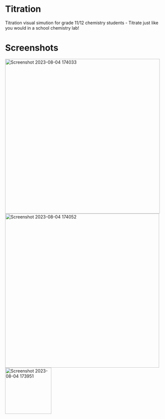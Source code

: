 # Titration

Titration visual simution for grade 11/12 chemistry students - Titrate just like you would in a school chemistry lab!

# Screenshots
<img width="502" alt="Screenshot 2023-08-04 174033" src="https://github.com/Timmylu414/Titration-Lab-Simulator/assets/75452456/43f3bf67-b6eb-489e-8613-1f4ab3ad7861">
<img width="500" alt="Screenshot 2023-08-04 174052" src="https://github.com/Timmylu414/Titration-Lab-Simulator/assets/75452456/897bc855-1cac-4387-ab46-eb738547b022">

<img width="150" alt="Screenshot 2023-08-04 173951" src="https://github.com/Timmylu414/Titration-Lab-Simulator/assets/75452456/ff8ff036-0646-47e1-9cb9-a2509dbe79c9">
